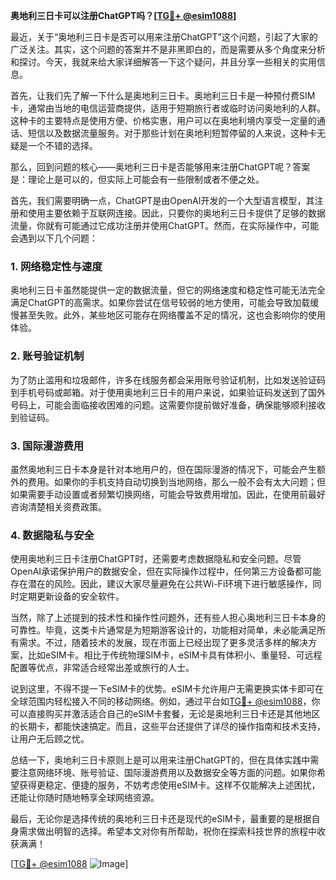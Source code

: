 **奥地利三日卡可以注册ChatGPT吗？[[TG💪+ @esim1088](https://t.me/s/esim1088)]**

最近，关于“奥地利三日卡是否可以用来注册ChatGPT”这个问题，引起了大家的广泛关注。其实，这个问题的答案并不是非黑即白的，而是需要从多个角度来分析和探讨。今天，我就来给大家详细解答一下这个疑问，并且分享一些相关的实用信息。

首先，让我们先了解一下什么是奥地利三日卡。奥地利三日卡是一种预付费SIM卡，通常由当地的电信运营商提供，适用于短期旅行者或临时访问奥地利的人群。这种卡的主要特点是使用方便、价格实惠，用户可以在奥地利境内享受一定量的通话、短信以及数据流量服务。对于那些计划在奥地利短暂停留的人来说，这种卡无疑是一个不错的选择。

那么，回到问题的核心——奥地利三日卡是否能够用来注册ChatGPT呢？答案是：理论上是可以的，但实际上可能会有一些限制或者不便之处。

首先，我们需要明确一点，ChatGPT是由OpenAI开发的一个大型语言模型，其注册和使用主要依赖于互联网连接。因此，只要你的奥地利三日卡提供了足够的数据流量，你就有可能通过它成功注册并使用ChatGPT。然而，在实际操作中，可能会遇到以下几个问题：

### **1. 网络稳定性与速度**
奥地利三日卡虽然能提供一定的数据流量，但它的网络速度和稳定性可能无法完全满足ChatGPT的高需求。如果你尝试在信号较弱的地方使用，可能会导致加载缓慢甚至失败。此外，某些地区可能存在网络覆盖不足的情况，这也会影响你的使用体验。

### **2. 账号验证机制**
为了防止滥用和垃圾邮件，许多在线服务都会采用账号验证机制，比如发送验证码到手机号码或邮箱。对于使用奥地利三日卡的用户来说，如果验证码发送到了国外号码上，可能会面临接收困难的问题。这需要你提前做好准备，确保能够顺利接收到验证码。

### **3. 国际漫游费用**
虽然奥地利三日卡本身是针对本地用户的，但在国际漫游的情况下，可能会产生额外的费用。如果你的手机支持自动切换到当地网络，那么一般不会有太大问题；但如果需要手动设置或者频繁切换网络，可能会导致费用增加。因此，在使用前最好咨询清楚相关资费政策。

### **4. 数据隐私与安全**
使用奥地利三日卡注册ChatGPT时，还需要考虑数据隐私和安全问题。尽管OpenAI承诺保护用户的数据安全，但在实际操作过程中，任何第三方设备都可能存在潜在的风险。因此，建议大家尽量避免在公共Wi-Fi环境下进行敏感操作，同时定期更新设备的安全软件。

当然，除了上述提到的技术性和操作性问题外，还有些人担心奥地利三日卡本身的可靠性。毕竟，这类卡片通常是为短期游客设计的，功能相对简单，未必能满足所有需求。不过，随着技术的发展，现在市面上已经出现了更多灵活多样的解决方案，比如eSIM卡。相比于传统物理SIM卡，eSIM卡具有体积小、重量轻、可远程配置等优点，非常适合经常出差或旅行的人士。

说到这里，不得不提一下eSIM卡的优势。eSIM卡允许用户无需更换实体卡即可在全球范围内轻松接入不同的移动网络。例如，通过平台如[TG💪+ @esim1088](https://t.me/s/esim1088)，你可以直接购买并激活适合自己的eSIM卡套餐，无论是奥地利三日卡还是其他地区的长期卡，都能快速搞定。而且，这些平台还提供了详尽的操作指南和技术支持，让用户无后顾之忧。

总结一下，奥地利三日卡原则上是可以用来注册ChatGPT的，但在具体实践中需要注意网络环境、账号验证、国际漫游费用以及数据安全等方面的问题。如果你希望获得更稳定、便捷的服务，不妨考虑使用eSIM卡。这样不仅能解决上述困扰，还能让你随时随地畅享全球网络资源。

最后，无论你是选择传统的奥地利三日卡还是现代的eSIM卡，最重要的是根据自身需求做出明智的选择。希望本文对你有所帮助，祝你在探索科技世界的旅程中收获满满！

[[TG💪+ @esim1088](https://t.me/s/esim1088) ![Image](https://i.postimg.cc/4NQfJmqS/Snipaste-2025-05-13-00-14-12.png)]